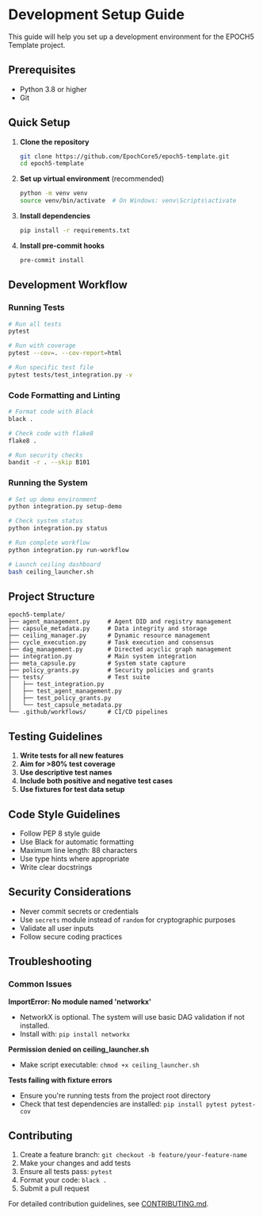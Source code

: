 # Development Setup Guide

This guide will help you set up a development environment for the EPOCH5 Template project.

## Prerequisites

- Python 3.8 or higher
- Git

## Quick Setup

1. **Clone the repository**
   ```bash
   git clone https://github.com/EpochCore5/epoch5-template.git
   cd epoch5-template
   ```

2. **Set up virtual environment** (recommended)
   ```bash
   python -m venv venv
   source venv/bin/activate  # On Windows: venv\Scripts\activate
   ```

3. **Install dependencies**
   ```bash
   pip install -r requirements.txt
   ```

4. **Install pre-commit hooks**
   ```bash
   pre-commit install
   ```

## Development Workflow

### Running Tests

```bash
# Run all tests
pytest

# Run with coverage
pytest --cov=. --cov-report=html

# Run specific test file
pytest tests/test_integration.py -v
```

### Code Formatting and Linting

```bash
# Format code with Black
black .

# Check code with flake8
flake8 .

# Run security checks
bandit -r . --skip B101
```

### Running the System

```bash
# Set up demo environment
python integration.py setup-demo

# Check system status
python integration.py status

# Run complete workflow
python integration.py run-workflow

# Launch ceiling dashboard
bash ceiling_launcher.sh
```

## Project Structure

```
epoch5-template/
├── agent_management.py     # Agent DID and registry management
├── capsule_metadata.py     # Data integrity and storage
├── ceiling_manager.py      # Dynamic resource management
├── cycle_execution.py      # Task execution and consensus
├── dag_management.py       # Directed acyclic graph management
├── integration.py          # Main system integration
├── meta_capsule.py         # System state capture
├── policy_grants.py        # Security policies and grants
├── tests/                  # Test suite
│   ├── test_integration.py
│   ├── test_agent_management.py
│   ├── test_policy_grants.py
│   └── test_capsule_metadata.py
└── .github/workflows/      # CI/CD pipelines
```

## Testing Guidelines

1. **Write tests for all new features**
2. **Aim for >80% test coverage**
3. **Use descriptive test names**
4. **Include both positive and negative test cases**
5. **Use fixtures for test data setup**

## Code Style Guidelines

- Follow PEP 8 style guide
- Use Black for automatic formatting
- Maximum line length: 88 characters
- Use type hints where appropriate
- Write clear docstrings

## Security Considerations

- Never commit secrets or credentials
- Use `secrets` module instead of `random` for cryptographic purposes
- Validate all user inputs
- Follow secure coding practices

## Troubleshooting

### Common Issues

**ImportError: No module named 'networkx'**
- NetworkX is optional. The system will use basic DAG validation if not installed.
- Install with: `pip install networkx`

**Permission denied on ceiling_launcher.sh**
- Make script executable: `chmod +x ceiling_launcher.sh`

**Tests failing with fixture errors**
- Ensure you're running tests from the project root directory
- Check that test dependencies are installed: `pip install pytest pytest-cov`

## Contributing

1. Create a feature branch: `git checkout -b feature/your-feature-name`
2. Make your changes and add tests
3. Ensure all tests pass: `pytest`
4. Format your code: `black .`
5. Submit a pull request

For detailed contribution guidelines, see [CONTRIBUTING.md](CONTRIBUTING.md).
